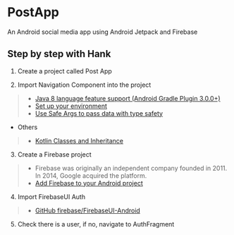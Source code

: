# PostApp

An Android social media app using Android Jetpack and Firebase

## Step by step with Hank

1. Create a project called Post App

2. Import Navigation Component into the project
> - [Java 8 language feature support (Android Gradle Plugin 3.0.0+)](https://developer.android.com/studio/write/java8-support#supported_features)
> - [Set up your environment](https://developer.android.com/guide/navigation/navigation-getting-started#Set-up)
> - [Use Safe Args to pass data with type safety](https://developer.android.com/guide/navigation/navigation-pass-data#Safe-args)

- Others
>- [Kotlin Classes and Inheritance](https://kotlinlang.org/docs/reference/classes.html)

3. Create a Firebase project
> - Firebase was originally an independent company founded in 2011. In 2014, Google acquired the platform.
> - [Add Firebase to your Android project](https://youtu.be/EmFA1l3ZGC0)

4. Import FirebaseUI Auth
> - [GitHub firebase/FirebaseUI-Android](https://github.com/firebase/FirebaseUI-Android)

5. Check there is a user, if no, navigate to AuthFragment